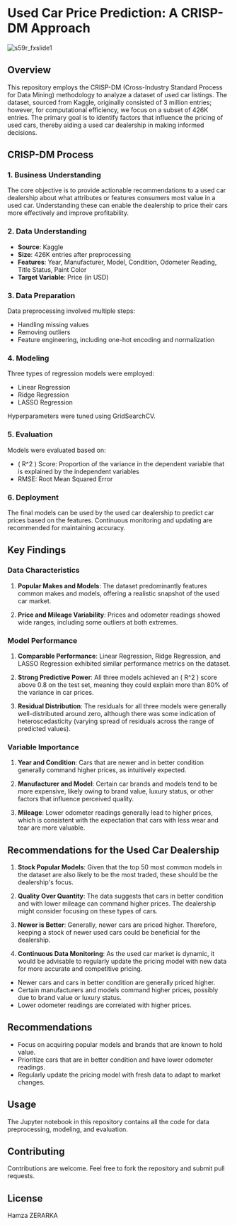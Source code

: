 

# Used Car Price Prediction: A CRISP-DM Approach
![s59r_fxslide1](https://github.com/ZERARKAH/Used-Car-Price-Prediction/assets/130615319/a68d3a72-3fe8-46d2-99c5-21d1f65d4714)
## Overview

This repository employs the CRISP-DM (Cross-Industry Standard Process for Data Mining) methodology to analyze a dataset of used car listings. The dataset, sourced from Kaggle, originally consisted of 3 million entries; however, for computational efficiency, we focus on a subset of 426K entries. The primary goal is to identify factors that influence the pricing of used cars, thereby aiding a used car dealership in making informed decisions.

## CRISP-DM Process

### 1. Business Understanding

The core objective is to provide actionable recommendations to a used car dealership about what attributes or features consumers most value in a used car. Understanding these can enable the dealership to price their cars more effectively and improve profitability.

### 2. Data Understanding

- **Source**: Kaggle
- **Size**: 426K entries after preprocessing
- **Features**: Year, Manufacturer, Model, Condition, Odometer Reading, Title Status, Paint Color
- **Target Variable**: Price (in USD)

### 3. Data Preparation

Data preprocessing involved multiple steps:
- Handling missing values
- Removing outliers
- Feature engineering, including one-hot encoding and normalization

### 4. Modeling

Three types of regression models were employed:
- Linear Regression
- Ridge Regression
- LASSO Regression

Hyperparameters were tuned using GridSearchCV.

### 5. Evaluation

Models were evaluated based on:
- \( R^2 \) Score: Proportion of the variance in the dependent variable that is explained by the independent variables
- RMSE: Root Mean Squared Error

### 6. Deployment

The final models can be used by the used car dealership to predict car prices based on the features. Continuous monitoring and updating are recommended for maintaining accuracy.

## Key Findings

### Data Characteristics

1. **Popular Makes and Models**: The dataset predominantly features common makes and models, offering a realistic snapshot of the used car market.
  
2. **Price and Mileage Variability**: Prices and odometer readings showed wide ranges, including some outliers at both extremes.

### Model Performance

1. **Comparable Performance**: Linear Regression, Ridge Regression, and LASSO Regression exhibited similar performance metrics on the dataset.

2. **Strong Predictive Power**: All three models achieved an \( R^2 \) score above 0.8 on the test set, meaning they could explain more than 80% of the variance in car prices.

3. **Residual Distribution**: The residuals for all three models were generally well-distributed around zero, although there was some indication of heteroscedasticity (varying spread of residuals across the range of predicted values).

### Variable Importance

1. **Year and Condition**: Cars that are newer and in better condition generally command higher prices, as intuitively expected.

2. **Manufacturer and Model**: Certain car brands and models tend to be more expensive, likely owing to brand value, luxury status, or other factors that influence perceived quality.

3. **Mileage**: Lower odometer readings generally lead to higher prices, which is consistent with the expectation that cars with less wear and tear are more valuable.

## Recommendations for the Used Car Dealership

1. **Stock Popular Models**: Given that the top 50 most common models in the dataset are also likely to be the most traded, these should be the dealership's focus.

2. **Quality Over Quantity**: The data suggests that cars in better condition and with lower mileage can command higher prices. The dealership might consider focusing on these types of cars.

3. **Newer is Better**: Generally, newer cars are priced higher. Therefore, keeping a stock of newer used cars could be beneficial for the dealership.

4. **Continuous Data Monitoring**: As the used car market is dynamic, it would be advisable to regularly update the pricing model with new data for more accurate and competitive pricing.


- Newer cars and cars in better condition are generally priced higher.
- Certain manufacturers and models command higher prices, possibly due to brand value or luxury status.
- Lower odometer readings are correlated with higher prices.

## Recommendations

- Focus on acquiring popular models and brands that are known to hold value.
- Prioritize cars that are in better condition and have lower odometer readings.
- Regularly update the pricing model with fresh data to adapt to market changes.

## Usage

The Jupyter notebook in this repository contains all the code for data preprocessing, modeling, and evaluation.

## Contributing

Contributions are welcome. Feel free to fork the repository and submit pull requests.

## License

Hamza ZERARKA

#

